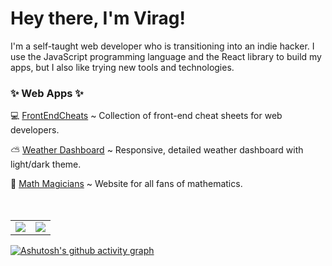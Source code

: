 # Hey there, I'm Virag!

I'm a self-taught web developer who is transitioning into an indie hacker.
I use the JavaScript programming language and the React library to build my apps, but I also like trying new tools and technologies.


<h3> ✨ Web Apps ✨ </h3>

 💻 [FrontEndCheats](https://frontendcheats.com/) ~ Collection of front-end cheat sheets for web developers.
   
 ⛅ [Weather Dashboard](https://virag-ky-weather-dashboard.netlify.app/) ~ Responsive, detailed weather dashboard with light/dark theme.
 
 📐 [Math Magicians](https://virag-ky-math-magicians.netlify.app/) ~ Website for all fans of mathematics.
<br>
<br>
<br>
<div><table><tr><td width="50%"><img src="https://github-readme-stats.vercel.app/api?username=virag-ky&show_icons=true&theme=vue-dark"></td><td width="50%"><img src="https://github-readme-streak-stats-eight.vercel.app?user=virag-ky&theme=vue-dark&background=193549&fire=fff&currStreakNum=fff"></td></tr></table></div>


[![Ashutosh's github activity graph](https://github-readme-activity-graph.vercel.app/graph?username=virag-ky&theme=vue&bg_color=193549&area=true&hide_border=false)](https://github.com/ashutosh00710/github-readme-activity-graph)
